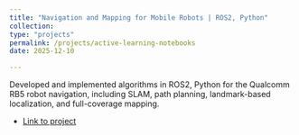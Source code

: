 ```yaml
---
title: "Navigation and Mapping for Mobile Robots | ROS2, Python"
collection: 
type: "projects"
permalink: /projects/active-learning-notebooks
date: 2025-12-10

---
```

Developed and implemented algorithms in ROS2, Python for the Qualcomm RB5 robot navigation, including SLAM, path
planning, landmark-based localization, and full-coverage mapping.


* [Link to project](https://github.com/anan-123/Introduction-to-Robotics)

